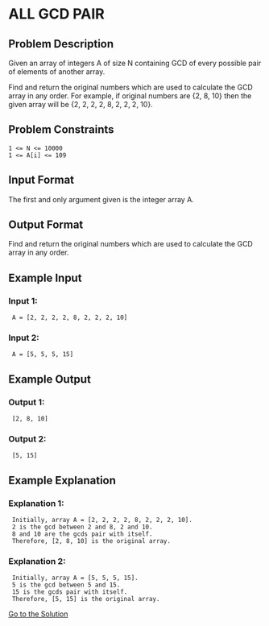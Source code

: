# ALL GCD PAIR

## Problem Description

Given an array of integers A of size N containing GCD of every possible pair of elements of another array.

Find and return the original numbers which are used to calculate the GCD array in any order. For example, if original numbers are {2, 8, 10} then the given array will be {2, 2, 2, 2, 8, 2, 2, 2, 10}.

## Problem Constraints

```
1 <= N <= 10000
1 <= A[i] <= 109
```

## Input Format

The first and only argument given is the integer array A.

## Output Format

Find and return the original numbers which are used to calculate the GCD array in any order.

## Example Input

### Input 1:

```
 A = [2, 2, 2, 2, 8, 2, 2, 2, 10]
```

### Input 2:

```
 A = [5, 5, 5, 15]
```

## Example Output

### Output 1:

```
 [2, 8, 10]
```

### Output 2:

```
 [5, 15]
```

## Example Explanation

### Explanation 1:

```
 Initially, array A = [2, 2, 2, 2, 8, 2, 2, 2, 10].
 2 is the gcd between 2 and 8, 2 and 10.
 8 and 10 are the gcds pair with itself.
 Therefore, [2, 8, 10] is the original array.
```

### Explanation 2:

```
 Initially, array A = [5, 5, 5, 15].
 5 is the gcd between 5 and 15.
 15 is the gcds pair with itself.
 Therefore, [5, 15] is the original array.
```

[Go to the Solution](../solutions/3_all_GCD_pair.py)
